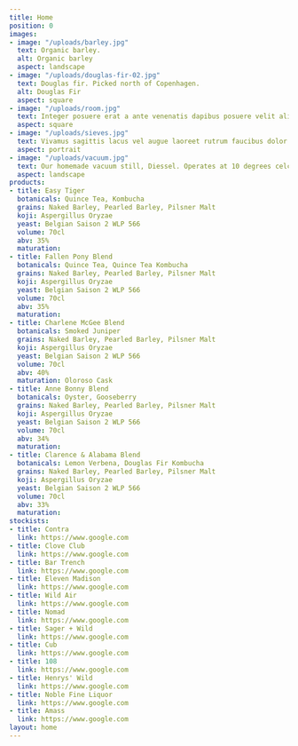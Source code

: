 ```yaml
---
title: Home
position: 0
images:
- image: "/uploads/barley.jpg"
  text: Organic barley.
  alt: Organic barley
  aspect: landscape
- image: "/uploads/douglas-fir-02.jpg"
  text: Douglas fir. Picked north of Copenhagen.
  alt: Douglas Fir
  aspect: square
- image: "/uploads/room.jpg"
  text: Integer posuere erat a ante venenatis dapibus posuere velit aliquet.
  aspect: square
- image: "/uploads/sieves.jpg"
  text: Vivamus sagittis lacus vel augue laoreet rutrum faucibus dolor auctor.
  aspect: portrait
- image: "/uploads/vacuum.jpg"
  text: Our homemade vacuum still, Diessel. Operates at 10 degrees celcius.
  aspect: landscape
products:
- title: Easy Tiger
  botanicals: Quince Tea, Kombucha
  grains: Naked Barley, Pearled Barley, Pilsner Malt
  koji: Aspergillus Oryzae
  yeast: Belgian Saison 2 WLP 566
  volume: 70cl
  abv: 35%
  maturation: 
- title: Fallen Pony Blend
  botanicals: Quince Tea, Quince Tea Kombucha
  grains: Naked Barley, Pearled Barley, Pilsner Malt
  koji: Aspergillus Oryzae
  yeast: Belgian Saison 2 WLP 566
  volume: 70cl
  abv: 35%
  maturation: 
- title: Charlene McGee Blend
  botanicals: Smoked Juniper
  grains: Naked Barley, Pearled Barley, Pilsner Malt
  koji: Aspergillus Oryzae
  yeast: Belgian Saison 2 WLP 566
  volume: 70cl
  abv: 40%
  maturation: Oloroso Cask
- title: Anne Bonny Blend
  botanicals: Oyster, Gooseberry
  grains: Naked Barley, Pearled Barley, Pilsner Malt
  koji: Aspergillus Oryzae
  yeast: Belgian Saison 2 WLP 566
  volume: 70cl
  abv: 34%
  maturation: 
- title: Clarence & Alabama Blend
  botanicals: Lemon Verbena, Douglas Fir Kombucha
  grains: Naked Barley, Pearled Barley, Pilsner Malt
  koji: Aspergillus Oryzae
  yeast: Belgian Saison 2 WLP 566
  volume: 70cl
  abv: 33%
  maturation: 
stockists:
- title: Contra
  link: https://www.google.com
- title: Clove Club
  link: https://www.google.com
- title: Bar Trench
  link: https://www.google.com
- title: Eleven Madison
  link: https://www.google.com
- title: Wild Air
  link: https://www.google.com
- title: Nomad
  link: https://www.google.com
- title: Sager + Wild
  link: https://www.google.com
- title: Cub
  link: https://www.google.com
- title: 108
  link: https://www.google.com
- title: Henrys' Wild
  link: https://www.google.com
- title: Noble Fine Liquor
  link: https://www.google.com
- title: Amass
  link: https://www.google.com
layout: home
---
```


